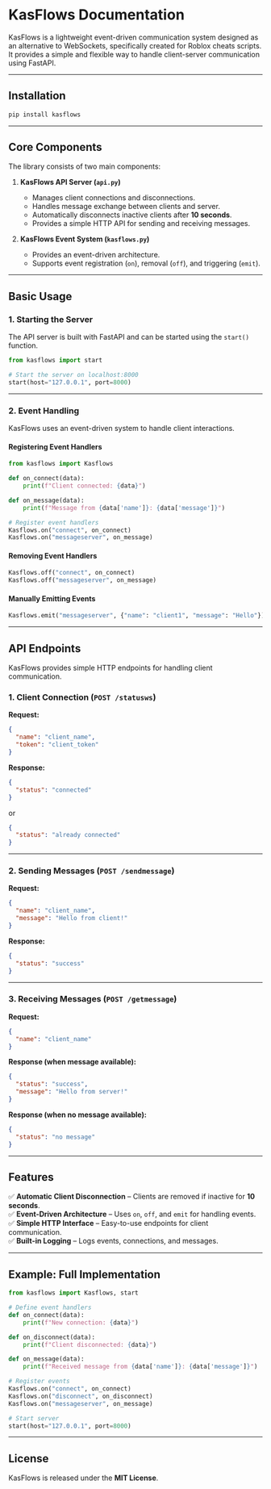 # KasFlows Documentation

KasFlows is a lightweight event-driven communication system designed as an alternative to WebSockets, specifically created for Roblox cheats scripts. It provides a simple and flexible way to handle client-server communication using FastAPI.

---

## Installation

```bash
pip install kasflows
```

---

## Core Components

The library consists of two main components:

1. **KasFlows API Server (`api.py`)**
   - Manages client connections and disconnections.
   - Handles message exchange between clients and server.
   - Automatically disconnects inactive clients after **10 seconds**.
   - Provides a simple HTTP API for sending and receiving messages.

2. **KasFlows Event System (`kasflows.py`)**
   - Provides an event-driven architecture.
   - Supports event registration (`on`), removal (`off`), and triggering (`emit`).

---

## Basic Usage

### 1. Starting the Server
The API server is built with FastAPI and can be started using the `start()` function.

```python
from kasflows import start

# Start the server on localhost:8000
start(host="127.0.0.1", port=8000)
```

---

### 2. Event Handling

KasFlows uses an event-driven system to handle client interactions.

#### Registering Event Handlers

```python
from kasflows import Kasflows

def on_connect(data):
    print(f"Client connected: {data}")

def on_message(data):
    print(f"Message from {data['name']}: {data['message']}")

# Register event handlers
Kasflows.on("connect", on_connect)
Kasflows.on("messageserver", on_message)
```

#### Removing Event Handlers

```python
Kasflows.off("connect", on_connect)
Kasflows.off("messageserver", on_message)
```

#### Manually Emitting Events

```python
Kasflows.emit("messageserver", {"name": "client1", "message": "Hello"})
```

---

## API Endpoints

KasFlows provides simple HTTP endpoints for handling client communication.

### 1. Client Connection (`POST /statusws`)

**Request:**

```json
{
  "name": "client_name",
  "token": "client_token"
}
```

**Response:**

```json
{
  "status": "connected"
}
```
or
```json
{
  "status": "already connected"
}
```

---

### 2. Sending Messages (`POST /sendmessage`)

**Request:**

```json
{
  "name": "client_name",
  "message": "Hello from client!"
}
```

**Response:**

```json
{
  "status": "success"
}
```

---

### 3. Receiving Messages (`POST /getmessage`)

**Request:**

```json
{
  "name": "client_name"
}
```

**Response (when message available):**

```json
{
  "status": "success",
  "message": "Hello from server!"
}
```

**Response (when no message available):**

```json
{
  "status": "no message"
}
```

---

## Features

✅ **Automatic Client Disconnection** – Clients are removed if inactive for **10 seconds**.  
✅ **Event-Driven Architecture** – Uses `on`, `off`, and `emit` for handling events.  
✅ **Simple HTTP Interface** – Easy-to-use endpoints for client communication.  
✅ **Built-in Logging** – Logs events, connections, and messages.  

---

## Example: Full Implementation

```python
from kasflows import Kasflows, start

# Define event handlers
def on_connect(data):
    print(f"New connection: {data}")

def on_disconnect(data):
    print(f"Client disconnected: {data}")

def on_message(data):
    print(f"Received message from {data['name']}: {data['message']}")

# Register events
Kasflows.on("connect", on_connect)
Kasflows.on("disconnect", on_disconnect)
Kasflows.on("messageserver", on_message)

# Start server
start(host="127.0.0.1", port=8000)
```

---

## License

KasFlows is released under the **MIT License**.